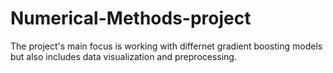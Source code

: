 # Numerical-Methods-project
The project's main focus is working with differnet gradient boosting models but also includes data visualization and preprocessing.
